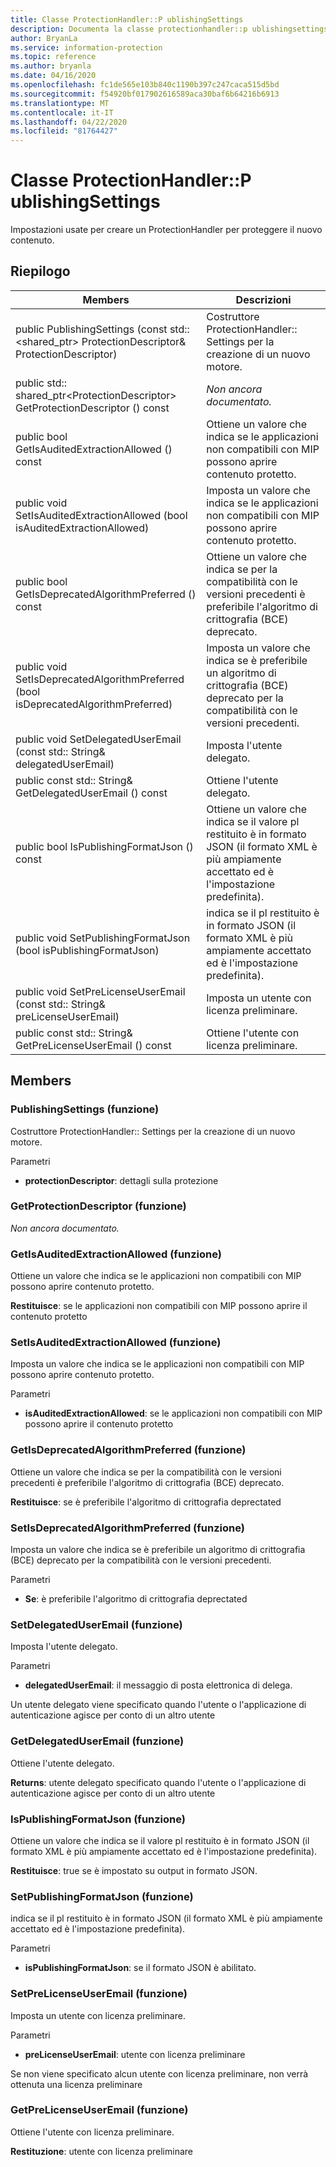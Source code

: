 ```yaml
---
title: Classe ProtectionHandler::P ublishingSettings
description: Documenta la classe protectionhandler::p ublishingsettings di Microsoft Information Protection (MIP) SDK.
author: BryanLa
ms.service: information-protection
ms.topic: reference
ms.author: bryanla
ms.date: 04/16/2020
ms.openlocfilehash: fc1de565e103b840c1190b397c247caca515d5bd
ms.sourcegitcommit: f54920bf017902616589aca30baf6b64216b6913
ms.translationtype: MT
ms.contentlocale: it-IT
ms.lasthandoff: 04/22/2020
ms.locfileid: "81764427"
---
```

# <a name="class-protectionhandlerpublishingsettings"></a>Classe ProtectionHandler::P ublishingSettings 
Impostazioni usate per creare un ProtectionHandler per proteggere il nuovo contenuto.
  
## <a name="summary"></a>Riepilogo
 Members                        | Descrizioni                                
--------------------------------|---------------------------------------------
public PublishingSettings (const std::\<shared_ptr\> ProtectionDescriptor& ProtectionDescriptor)  |  Costruttore ProtectionHandler:: Settings per la creazione di un nuovo motore.
public std:: shared_ptr\<ProtectionDescriptor\> GetProtectionDescriptor () const  | _Non ancora documentato._
public bool GetIsAuditedExtractionAllowed () const  |  Ottiene un valore che indica se le applicazioni non compatibili con MIP possono aprire contenuto protetto.
public void SetIsAuditedExtractionAllowed (bool isAuditedExtractionAllowed)  |  Imposta un valore che indica se le applicazioni non compatibili con MIP possono aprire contenuto protetto.
public bool GetIsDeprecatedAlgorithmPreferred () const  |  Ottiene un valore che indica se per la compatibilità con le versioni precedenti è preferibile l'algoritmo di crittografia (BCE) deprecato.
public void SetIsDeprecatedAlgorithmPreferred (bool isDeprecatedAlgorithmPreferred)  |  Imposta un valore che indica se è preferibile un algoritmo di crittografia (BCE) deprecato per la compatibilità con le versioni precedenti.
public void SetDelegatedUserEmail (const std:: String& delegatedUserEmail)  |  Imposta l'utente delegato.
public const std:: String& GetDelegatedUserEmail () const  |  Ottiene l'utente delegato.
public bool IsPublishingFormatJson () const  |  Ottiene un valore che indica se il valore pl restituito è in formato JSON (il formato XML è più ampiamente accettato ed è l'impostazione predefinita).
public void SetPublishingFormatJson (bool isPublishingFormatJson)  |  indica se il pl restituito è in formato JSON (il formato XML è più ampiamente accettato ed è l'impostazione predefinita).
public void SetPreLicenseUserEmail (const std:: String& preLicenseUserEmail)  |  Imposta un utente con licenza preliminare.
public const std:: String& GetPreLicenseUserEmail () const  |  Ottiene l'utente con licenza preliminare.
  
## <a name="members"></a>Members
  
### <a name="publishingsettings-function"></a>PublishingSettings (funzione)
Costruttore ProtectionHandler:: Settings per la creazione di un nuovo motore.

Parametri  
* **protectionDescriptor**: dettagli sulla protezione


  
### <a name="getprotectiondescriptor-function"></a>GetProtectionDescriptor (funzione)
_Non ancora documentato._

  
### <a name="getisauditedextractionallowed-function"></a>GetIsAuditedExtractionAllowed (funzione)
Ottiene un valore che indica se le applicazioni non compatibili con MIP possono aprire contenuto protetto.

  
**Restituisce**: se le applicazioni non compatibili con MIP possono aprire il contenuto protetto
  
### <a name="setisauditedextractionallowed-function"></a>SetIsAuditedExtractionAllowed (funzione)
Imposta un valore che indica se le applicazioni non compatibili con MIP possono aprire contenuto protetto.

Parametri  
* **isAuditedExtractionAllowed**: se le applicazioni non compatibili con MIP possono aprire il contenuto protetto


  
### <a name="getisdeprecatedalgorithmpreferred-function"></a>GetIsDeprecatedAlgorithmPreferred (funzione)
Ottiene un valore che indica se per la compatibilità con le versioni precedenti è preferibile l'algoritmo di crittografia (BCE) deprecato.

  
**Restituisce**: se è preferibile l'algoritmo di crittografia deprectated
  
### <a name="setisdeprecatedalgorithmpreferred-function"></a>SetIsDeprecatedAlgorithmPreferred (funzione)
Imposta un valore che indica se è preferibile un algoritmo di crittografia (BCE) deprecato per la compatibilità con le versioni precedenti.

Parametri  
* **Se**: è preferibile l'algoritmo di crittografia deprectated


  
### <a name="setdelegateduseremail-function"></a>SetDelegatedUserEmail (funzione)
Imposta l'utente delegato.

Parametri  
* **delegatedUserEmail**: il messaggio di posta elettronica di delega.


Un utente delegato viene specificato quando l'utente o l'applicazione di autenticazione agisce per conto di un altro utente
  
### <a name="getdelegateduseremail-function"></a>GetDelegatedUserEmail (funzione)
Ottiene l'utente delegato.

  
**Returns**: utente delegato specificato quando l'utente o l'applicazione di autenticazione agisce per conto di un altro utente
  
### <a name="ispublishingformatjson-function"></a>IsPublishingFormatJson (funzione)
Ottiene un valore che indica se il valore pl restituito è in formato JSON (il formato XML è più ampiamente accettato ed è l'impostazione predefinita).

  
**Restituisce**: true se è impostato su output in formato JSON.
  
### <a name="setpublishingformatjson-function"></a>SetPublishingFormatJson (funzione)
indica se il pl restituito è in formato JSON (il formato XML è più ampiamente accettato ed è l'impostazione predefinita).

Parametri  
* **isPublishingFormatJson**: se il formato JSON è abilitato.


  
### <a name="setprelicenseuseremail-function"></a>SetPreLicenseUserEmail (funzione)
Imposta un utente con licenza preliminare.

Parametri  
* **preLicenseUserEmail**: utente con licenza preliminare


Se non viene specificato alcun utente con licenza preliminare, non verrà ottenuta una licenza preliminare
  
### <a name="getprelicenseuseremail-function"></a>GetPreLicenseUserEmail (funzione)
Ottiene l'utente con licenza preliminare.

  
**Restituzione**: utente con licenza preliminare